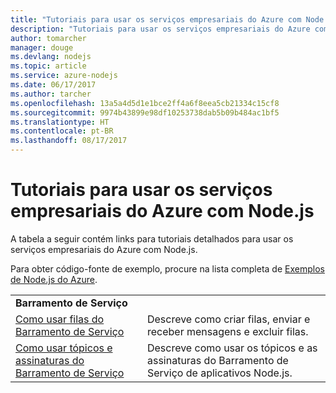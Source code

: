```yaml
---
title: "Tutoriais para usar os serviços empresariais do Azure com Node.js"
description: "Tutoriais para usar os serviços empresariais do Azure com Node.js."
author: tomarcher
manager: douge
ms.devlang: nodejs
ms.topic: article
ms.service: azure-nodejs
ms.date: 06/17/2017
ms.author: tarcher
ms.openlocfilehash: 13a5a4d5d1e1bce2ff4a6f8eea5cb21334c15cf8
ms.sourcegitcommit: 9974b43899e98df10253738dab5b09b484ac1bf5
ms.translationtype: HT
ms.contentlocale: pt-BR
ms.lasthandoff: 08/17/2017
---
```

# <a name="tutorials-for-using-azure-enterprise-services-with-nodejs"></a>Tutoriais para usar os serviços empresariais do Azure com Node.js

A tabela a seguir contém links para tutoriais detalhados para usar os serviços empresariais do Azure com Node.js.

Para obter código-fonte de exemplo, procure na lista completa de [Exemplos de Node.js do Azure](https://azure.microsoft.com/resources/samples/?term=nodejs).

| | |
|---|---|
| **Barramento de Serviço** ||
| [Como usar filas do Barramento de Serviço](http://docs.microsoft.com/azure/service-bus-messaging/service-bus-nodejs-how-to-use-queues?toc=/azure/node/toc.json&bc=/azure/node/toc.json) | Descreve como criar filas, enviar e receber mensagens e excluir filas. |
| [Como usar tópicos e assinaturas do Barramento de Serviço](http://docs.microsoft.com/azure/service-bus-messaging/service-bus-nodejs-how-to-use-topics-subscriptions?toc=/azure/node/toc.json&bc=/azure/node/toc.json) | Descreve como usar os tópicos e as assinaturas do Barramento de Serviço de aplicativos Node.js. |
